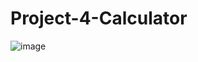 # Project-4-Calculator
![image](https://github.com/yogeshghodmare/Project-4-Calculator/assets/75435273/60891273-e55f-48a7-912c-5a115fdb1b7d)
